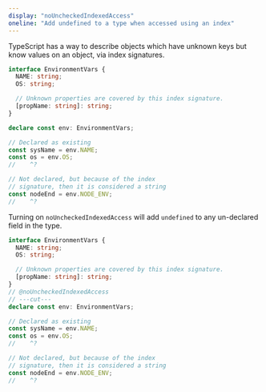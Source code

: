 ```yaml
---
display: "noUncheckedIndexedAccess"
oneline: "Add undefined to a type when accessed using an index"
---
```


TypeScript has a way to describe objects which have unknown keys but know values on an object, via index signatures.

```ts twoslash
interface EnvironmentVars {
  NAME: string;
  OS: string;

  // Unknown properties are covered by this index signature.
  [propName: string]: string;
}

declare const env: EnvironmentVars;

// Declared as existing
const sysName = env.NAME;
const os = env.OS;
//    ^?

// Not declared, but because of the index
// signature, then it is considered a string
const nodeEnd = env.NODE_ENV;
//    ^?
```

Turning on `noUncheckedIndexedAccess` will add `undefined` to any un-declared field in the type.

```ts twoslash
interface EnvironmentVars {
  NAME: string;
  OS: string;

  // Unknown properties are covered by this index signature.
  [propName: string]: string;
}
// @noUncheckedIndexedAccess
// ---cut---
declare const env: EnvironmentVars;

// Declared as existing
const sysName = env.NAME;
const os = env.OS;
//    ^?

// Not declared, but because of the index
// signature, then it is considered a string
const nodeEnd = env.NODE_ENV;
//    ^?
```
